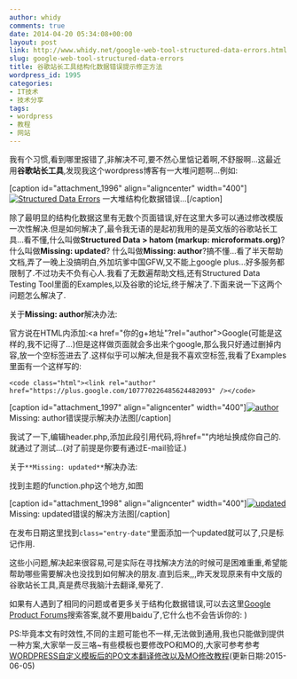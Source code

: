 ```yaml
---
author: whidy
comments: true
date: 2014-04-20 05:34:08+00:00
layout: post
link: http://www.whidy.net/google-web-tool-structured-data-errors.html
slug: google-web-tool-structured-data-errors
title: 谷歌站长工具结构化数据错误提示修正方法
wordpress_id: 1995
categories:
- IT技术
- 技术分享
tags:
- wordpress
- 教程
- 网站
---
```


我有个习惯,看到哪里报错了,非解决不可,要不然心里惦记着啊,不舒服啊...这最近用**谷歌站长工具**,发现我这个wordpress博客有一大堆问题啊...例如:

[caption id="attachment_1996" align="aligncenter" width="400"][![Structured Data Errors](http://www.whidy.net/wp-content/uploads/2014/04/Structured-Data-Errors-400x312.jpg)](http://www.whidy.net/wp-content/uploads/2014/04/Structured-Data-Errors.jpg) 一大堆结构化数据错误...[/caption]

除了最明显的结构化数据这里有无数个页面错误,好在这里大多可以通过修改模版一次性解决.但是如何解决了,最令我无语的是起初我用的是英文版的谷歌站长工具...看不懂,什么叫做**Structured Data > hatom (markup: microformats.org)**?什么叫做**Missing: updated**? 什么叫做**Missing: author**?搞不懂...看了半天帮助文档,弄了一晚上没搞明白,外加坑爹中国GFW,又不能上google plus...好多服务都限制了.不过功夫不负有心人.我看了无数遍帮助文档,还有Structured Data Testing Tool里面的Examples,以及谷歌的论坛,终于解决了.下面来说一下这两个问题怎么解决了.

<!-- more -->

关于**Missing: author**解决办法:

官方说在HTML内添加:<a href="你的g+地址"?rel="author">Google</a>(可能是这样的,我不记得了...)但是这样做页面就会多出来个google,那么我只好通过删掉内容,放一个空标签进去了.这样似乎可以解决,但是我不喜欢空标签,我看了Examples里面有一个这样写的:

    
    <code class="html"><link rel="author" href="https://plus.google.com/107770226485624482093" /></code>


[caption id="attachment_1997" align="aligncenter" width="400"][![author](http://www.whidy.net/wp-content/uploads/2014/04/author-400x173.jpg)](http://www.whidy.net/wp-content/uploads/2014/04/author.jpg) Missing: author错误提示解决办法图[/caption]

我试了一下,编辑header.php,添加此段引用代码,将href=""内地址换成你自己的.就通过了测试...(对了前提是你要有通过E-mail验证.)

关于`**Missing: updated**`解决办法:

找到主题的function.php这个地方,如图

[caption id="attachment_1998" align="aligncenter" width="400"][![updated](http://www.whidy.net/wp-content/uploads/2014/04/updated-400x282.jpg)](http://www.whidy.net/wp-content/uploads/2014/04/updated.jpg) Missing: updated错误的解决方法图[/caption]

在发布日期这里找到`class="entry-date"`里面添加一个updated就可以了,只是标记作用.

这些小问题,解决起来很容易,可是实际在寻找解决方法的时候可是困难重重,希望能帮助哪些需要解决也没找到如何解决的朋友.直到后来,,,昨天发现原来有中文版的谷歌站长工具,真是费尽我脑汁去翻译,晕死了.

如果有人遇到了相同的问题或者更多关于结构化数据错误,可以去这里[Google Product Forums](https://productforums.google.com/forum/#!forum/en)搜索答案,就不要用baidu了,它什么也不会告诉你的: )

PS:毕竟本文有时效性,不同的主题可能也不一样,无法做到通用,我也只能做到提供一种方案,大家举一反三咯~有些模板也要修改PO和MO的,大家可参考参考[WORDPRESS自定义模板后的PO文本翻译修改以及MO修改教程](http://www.whidy.net/wordpress-po-and-mo-modified-tourist.html)(更新日期:2015-06-05)
